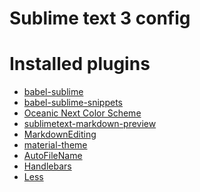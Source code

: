 Sublime text 3 config
=====================

# Installed plugins

- [babel-sublime](https://packagecontrol.io/packages/Babel)
- [babel-sublime-snippets](https://github.com/babel/babel-sublime-snippets)
- [Oceanic Next Color Scheme](https://github.com/voronianski/oceanic-next-color-scheme)
- [sublimetext-markdown-preview](https://github.com/revolunet/sublimetext-markdown-preview)
- [MarkdownEditing](https://github.com/ttscoff/MarkdownEditing)
- [material-theme](https://github.com/equinusocio/material-theme)
- [AutoFileName](https://github.com/BoundInCode/AutoFileName)
- [Handlebars](https://github.com/daaain/Handlebars)
- [Less](https://github.com/danro/LESS-sublime)
